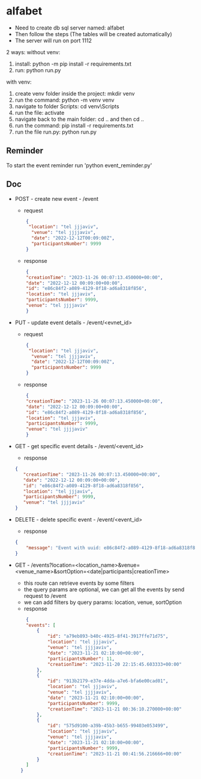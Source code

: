 # alfabet

* Need to create db sql server named: alfabet
* Then follow the steps (The tables will be created automatically)
* The server will run on port 1112

2 ways:
without venv:
1. install: python -m pip install -r requirements.txt
2. run: python run.py

with venv:
1. create venv folder inside the project: mkdir venv
2. run the command: python -m venv venv
3. navigate to folder Scripts: cd venv\Scripts
4. run the file: activate
5. navigate back to the main folder: cd .. and then cd ..
6. run the command: pip install -r requirements.txt
7. run the file run.py: python run.py

## Reminder
To start the event reminder run 'python event_reminder.py'

## Doc
* POST - create new event - /event
    * request
    ```json
        {
         "location": "tel jjjaviv",
          "venue": "tel jjjjaviv",
          "date": "2022-12-12T00:09:00Z",
          "participantsNumber": 9999
        }
    ```
    * response
    ```json  
        {
        "creationTime": "2023-11-26 00:07:13.450000+00:00",
        "date": "2022-12-12 00:09:00+00:00",
        "id": "e86c84f2-a089-4129-8f18-ad6a8318f856",
        "location": "tel jjjaviv",
        "participantsNumber": 9999,
        "venue": "tel jjjjaviv"
        }
    ```
    
* PUT - update event details -  /event/<evnet_id>
    * request
    ```json
        {
         "location": "tel jjjaviv",
          "venue": "tel jjjjaviv",
          "date": "2022-12-12T00:09:00Z",
          "participantsNumber": 9999
        }
    ```
    * response
    ```json  
        {
        "creationTime": "2023-11-26 00:07:13.450000+00:00",
        "date": "2022-12-12 00:09:00+00:00",
        "id": "e86c84f2-a089-4129-8f18-ad6a8318f856",
        "location": "tel jjjaviv",
        "participantsNumber": 9999,
        "venue": "tel jjjjaviv"
        }
    ```
        

* GET - get specific event details - /event/<event_id>
    * response
     ```json  
    {
        "creationTime": "2023-11-26 00:07:13.450000+00:00",
        "date": "2022-12-12 00:09:00+00:00",
        "id": "e86c84f2-a089-4129-8f18-ad6a8318f856",
        "location": "tel jjjaviv",
        "participantsNumber": 9999,
        "venue": "tel jjjjaviv"
    }
    ```
        
* DELETE - delete specific event - /event/<event_id>
    * response
    ```json  
    {
        "message": "Event with uuid: e86c84f2-a089-4129-8f18-ad6a8318f856 delete successfully"
    }
    ```
            
* GET - /events?location=<location_name>&venue=<venue_name>&sortOption=<date|participants|creationTime>
    * this route can retrieve events by some filters
    * the query params are optional, we can get all the events by send request to /event
    * we can add filters by query params: location, venue, sortOption
    * response
    ```json
        {
        "events": [
            {
                "id": "a79eb893-b40c-4925-8f41-3917ffe71d75",
                "location": "tel jjjaviv",
                "venue": "tel jjjjaviv",
                "date": "2023-11-21 02:10:00+00:00",
                "participantsNumber": 11,
                "creationTime": "2023-11-20 22:15:45.603333+00:00"
            },
            {
                "id": "913b2179-e37e-4dda-a7e6-bfa6e00cad01",
                "location": "tel jjjaviv",
                "venue": "tel jjjjaviv",
                "date": "2023-11-21 02:10:00+00:00",
                "participantsNumber": 9999,
                "creationTime": "2023-11-21 00:36:10.270000+00:00"
            },
            {
                "id": "575d9100-a39b-45b3-b655-99403e053499",
                "location": "tel jjjaviv",
                "venue": "tel jjjjaviv",
                "date": "2023-11-21 02:10:00+00:00",
                "participantsNumber": 9999,
                "creationTime": "2023-11-21 00:41:56.216666+00:00"
            }
        ]
      }
    ```
        




